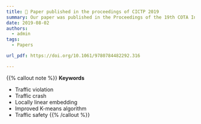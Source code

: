 ```yaml
---
title: 📖 Paper published in the proceedings of CICTP 2019
summary: Our paper was published in the Proceedings of the 19th COTA International Conference of Transportation Professionals.
date: 2019-08-02
authors:
  - admin
tags:
  - Papers

url_pdf: https://doi.org/10.1061/9780784482292.316

---
```


{{% callout note %}}
**Keywords**
- Traffic violation
- Traffic crash
- Locally linear embedding
- Improved K-means algorithm
- Traffic safety
{{% /callout %}}
